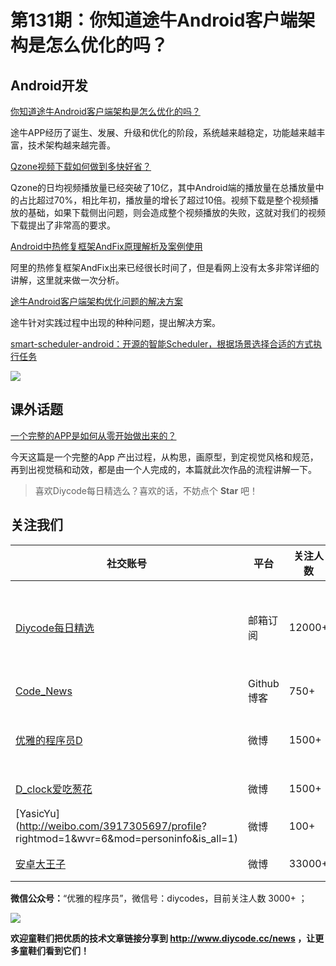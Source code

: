 # 第131期：你知道途牛Android客户端架构是怎么优化的吗？


## Android开发

[你知道途牛Android客户端架构是怎么优化的吗？](http://mp.weixin.qq.com/s/CfPlVKElv2SshAbfzHfRhg)

途牛APP经历了诞生、发展、升级和优化的阶段，系统越来越稳定，功能越来越丰富，技术架构越来越完善。

[Qzone视频下载如何做到多快好省？](http://mp.weixin.qq.com/s/BQxu7vXfdbd5U4izW5VTZQ)

Qzone的日均视频播放量已经突破了10亿，其中Android端的播放量在总播放量中的占比超过70%，相比年初，播放量的增长了超过10倍。视频下载是整个视频播放的基础，如果下载侧出问题，则会造成整个视频播放的失败，这就对我们的视频下载提出了非常高的要求。

[Android中热修复框架AndFix原理解析及案例使用](http://mp.weixin.qq.com/s/qd1lWKj0f37KxpVDPyolww)

阿里的热修复框架AndFix出来已经很长时间了，但是看网上没有太多非常详细的讲解，这里就来做一次分析。

[途牛Android客户端架构优化问题的解决方案](http://mp.weixin.qq.com/s/UFR-Mg2j3mic95FxZlJ4Mw)

途牛针对实践过程中出现的种种问题，提出解决方案。


[smart-scheduler-android：开源的智能Scheduler，根据场景选择合适的方式执行任务](https://github.com/hypertrack/smart-scheduler-android)

![](https://camo.githubusercontent.com/32f13ca5e698e3a40fa04b4f83df9240dbbee063/687474703a2f2f692e696d6775722e636f6d2f5835336b6c555a2e6769663f31)

## 课外话题

[一个完整的APP是如何从零开始做出来的？](http://weibo.com/ttarticle/p/show?id=2309404049620652151837)

今天这篇是一个完整的App 产出过程，从构思，画原型，到定视觉风格和规范，再到出视觉稿和动效，都是由一个人完成的，本篇就此次作品的流程讲解一下。

> 喜欢Diycode每日精选么？喜欢的话，不妨点个 **Star** 吧！

## 关注我们

| 社交账号  |  平台  | 关注人数 | 说明 |
| -------- | -------- | -------- | -------- |
| [Diycode每日精选](http://list.qq.com/cgi-bin/qf_invite?id=d469993d2c888e971c0fbb2309c4d84256968386b126b967)|   邮箱订阅  | 12000+ | 每日分享一次Android、iOS、Swfit技术干货  |
| [Code_News](https://github.com/DiyCodes/code_news) |    Github博客  |750+ | 每日邮件推送列表  |
| [优雅的程序员D](http://weibo.com/u/5891258264) |   微博  | 1500+ | 官方微博，每日分享开源信息  |
| [D_clock爱吃葱花](http://weibo.com/u/2480694892)  |   微博  | 1500+ | 日报发起人  |
|[YasicYu](http://weibo.com/3917305697/profile? rightmod=1&wvr=6&mod=personinfo&is_all=1)  |   微博  | 100+ | 日报发起人  |
|[安卓大王子](http://weibo.com/apkbus/)   |   微博  | 33000+ | 日报发起人  |

**微信公众号：**“优雅的程序员”，微信号：diycodes，目前关注人数 3000+ ；

![](http://upload-images.jianshu.io/upload_images/1846413-b42abfa70f909099.jpg?imageMogr2/auto-orient/strip%7CimageView2/2/w/1240)

**欢迎童鞋们把优质的技术文章链接分享到 http://www.diycode.cc/news ，让更多童鞋们看到它们！**
